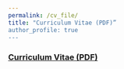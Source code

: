 ```yaml
---
permalink: /cv_file/
title: "Curriculum Vitae (PDF)” 
author_profile: true
---
```


### [Curriculum Vitae (PDF)](https://www.dropbox.com/scl/fi/96tuepxojdknt8pgrwv7k/BingHe_CV.pdf?rlkey=u615gxgamw33uuhjfn4y8ppjk&dl=0)